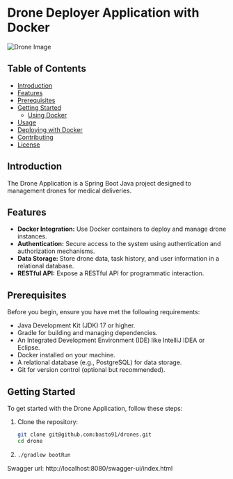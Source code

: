 # Drone Deployer Application with Docker

![Drone Image](drone_image.png)

## Table of Contents

- [Introduction](#introduction)
- [Features](#features)
- [Prerequisites](#prerequisites)
- [Getting Started](#getting-started)
   - [Using Docker](#using-docker)
- [Usage](#usage)
- [Deploying with Docker](#deploying-with-docker)
- [Contributing](#contributing)
- [License](#license)

## Introduction

The Drone  Application is a Spring Boot Java project designed to management drones for medical deliveries. 

## Features

- **Docker Integration:** Use Docker containers to deploy and manage drone instances.
- **Authentication:** Secure access to the system using authentication and authorization mechanisms.
- **Data Storage:** Store drone data, task history, and user information in a relational database.
- **RESTful API:** Expose a RESTful API for programmatic interaction.

## Prerequisites

Before you begin, ensure you have met the following requirements:

- Java Development Kit (JDK) 17 or higher.
- Gradle for building and managing dependencies.
- An Integrated Development Environment (IDE) like IntelliJ IDEA or Eclipse.
- Docker installed on your machine.
- A relational database (e.g., PostgreSQL) for data storage.
- Git for version control (optional but recommended).

## Getting Started

To get started with the Drone Application, follow these steps:

1. Clone the repository:

   ```bash
   git clone git@github.com:basto91/drones.git
   cd drone
   
2. ```bash
   ./gradlew bootRun
   
Swagger url: http://localhost:8080/swagger-ui/index.html



